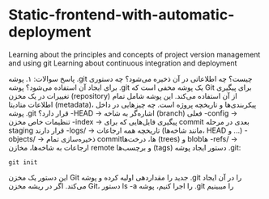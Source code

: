 # Static-frontend-with-automatic-deployment
Learning about the principles and concepts of project version management and using git Learning about continuous integration and deployment 

پاسخ سوالات: 
۱. پوشه .git چیست؟ چه اطلاعاتی در آن ذخیره می‌شود؟ چه دستوری برای ایجاد آن استفاده می‌شود؟
پوشه .git یک پوشه مخفی است که Git برای پیگیری تغییرات در یک مخزن (repository) از آن استفاده می‌کند. این پوشه شامل تمام اطلاعات متادیتا (metadata)، پیکربندی‌ها و تاریخچه پروژه است.
چه چیزهایی در داخل پوشه .git قرار دارد؟
-HEAD → اشاره‌گر به شاخه (branch) فعلی
-config → تنظیمات خاص مخزن
-index → پیگیری فایل‌هایی که برای commit بعدی در مرحله staging قرار دارند
-logs/ → تاریخچه همه ارجاعات (مانند شاخه‌ها، HEAD و ...)
-objects/ → ذخیره‌سازی تمام commitها، درخت‌ها (trees) و blobها
-refs/ → ارجاعات به شاخه‌ها، مخازن remote و برچسب‌ها (tags)
دستور ایجاد پوشه .git:

`git init`

این دستور یک مخزن Git جدید را مقداردهی اولیه کرده و پوشه .git را در آن ایجاد می‌کند.
اگر در ریشه مخزن Git، دستور ls -a را اجرا کنیم، پوشه .git را میبینیم

